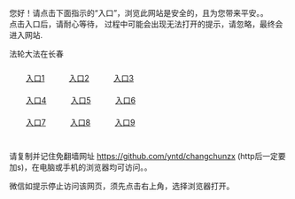 您好！请点击下面指示的“入口”，浏览此网站是安全的，且为您带来平安。。 <br/>
点击入口后，请耐心等待， 过程中可能会出现无法打开的提示，请忽略，最终会进入网站. </br>

法轮大法在长春<br/>
<div style="padding:10px"><a style="margin:20px" target="_blank" href="https://d1yjyu9s3rkgff.cloudfront.net/2Qpsp?sihdpnko" id="ccLink1" rel="nofollow">入口1</a> <a target="_blank" style="margin:20px" href="https://dxhasqtxe3f3w.cloudfront.net/2Qpsp?qzbfn" id="ccLink2" rel="nofollow">入口2</a> <a style="margin:20px" target="_blank" href="https://d3jpp2vmcvfviq.cloudfront.net/2Qpsp?ytnpib" id="ccLink3" rel="nofollow">入口3</a></div>

<div style="padding:10px" ><a style="margin:20px" target="_blank" href="https://d1yjyu9s3rkgff.cloudfront.net/2Qpsp?sihdpnko" id="ccLink4" rel="nofollow">入口4</a> <a style="margin:20px" href="https://dxhasqtxe3f3w.cloudfront.net/2Qpsp?qzbfn" target="_blank" id="ccLink5" rel="nofollow">入口5</a> <a style="margin:20px" href="https://d3jpp2vmcvfviq.cloudfront.net/2Qpsp?ytnpib" target="_blank" id="ccLink6" rel="nofollow">入口6</a></div>

<div style="padding:10px"><a style="margin:20px" target="_blank" href="https://d1yjyu9s3rkgff.cloudfront.net/2Qpsp?sihdpnko" id="ccLink7" rel="nofollow">入口7</a> <a style="margin:20px" href="https://dxhasqtxe3f3w.cloudfront.net/2Qpsp?qzbfn" target="_blank" id="ccLink8" rel="nofollow">入口8</a> <a style="margin:20px" target="_blank" href="https://d3jpp2vmcvfviq.cloudfront.net/2Qpsp?ytnpib" id="ccLink9" rel="nofollow">入口9</a></div>

<br/>



请复制并记住免翻墙网址 https://github.com/yntd/changchunzx (http后一定要加s)，在电脑或手机的浏览器均可访问。。<br/>

微信如提示停止访问该网页，须先点击右上角，选择浏览器打开。
